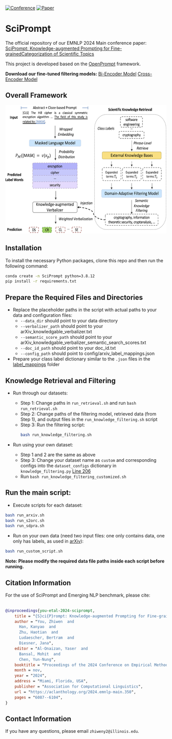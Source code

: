 [![Conference](https://img.shields.io/badge/EMNLP-2024-4b44ce)](https://2024.emnlp.org/)
[![Paper](http://img.shields.io/badge/paper-ACL--anthology-B31B1B.svg)](https://aclanthology.org/2024.emnlp-main.350.pdf)

# SciPrompt
The official repository of our EMNLP 2024 Main conference paper: [SciPrompt: Knowledge-augmented Prompting for Fine-grainedCategorization of Scientific Topics](https://aclanthology.org/2024.emnlp-main.350/)

This project is developed based on the [OpenPrompt](https://github.com/thunlp/OpenPrompt) framework.

**Download our fine-tuned filtering models:** [Bi-Encoder Model](https://drive.google.com/file/d/1PLoMoqr14Kc4RHCglMw_WMn_U0GKAxBN/view?usp=sharing) [Cross-Encoder Model](https://drive.google.com/file/d/1-xH453E-2GsejNdFc9gLg6xrurXembn4/view?usp=sharing)



## Overall Framework
<div align="center">
  <img src="https://github.com/zhiwenyou103/SciPrompt/blob/main/pics/system.jpg" height="400" width="600">
</div>


## Installation
To install the necessary Python packages, clone this repo and then run the following command:
```bash
conda create -n SciPrompt python=3.8.12
pip install -r requirements.txt
```

## Prepare the Required Files and Directories

- Replace the placeholder paths in the script with actual paths to your data and configuration files:
  - `--data_dir` should point to your data directory
  - `--verbalizer_path` should point to your arXiv_knowledgable_verbalizer.txt
  - `--semantic_score_path` should point to your arXiv_knowledgable_verbalizer_semantic_search_scores.txt
  - `--doc_id_path` should point to your doc_id.txt
  - `--config_path` should point to config/arxiv_label_mappings.json
- Prepare your class label dictionary similar to the `.json` files in the [label_mappings](https://github.com/zhiwenyou103/SciPrompt/tree/main/label_mappings) folder
  
## Knowledge Retrieval and Filtering

- Run through our datasets:
  - Step 1: Change paths in `run_retrieval.sh` and run `bash run_retrieval.sh`
  - Step 2: Change paths of the filtering model, retrieved data (from Step 1), and output files in the `run_knowledge_filtering.sh` script
  - Step 3: Run the filtering script:
    ```bash
    bash run_knowledge_filtering.sh
    ```

- Run using your own dataset:
  - Step 1 and 2 are the same as above
  - Step 3: Change your dataset name as `custom` and corresponding configs into the `dataset_configs` dictionary in `knowledge_filtering.py` [Line 206](https://github.com/zhiwenyou103/SciPrompt/blob/main/knowledge_filtering.py#L206)
  - Run `bash run_knowledge_filtering_customized.sh`

## Run the main script:

- Execute scripts for each dataset:
```bash
bash run_arxiv.sh
bash run_s2orc.sh
bash run_sdpra.sh
```
- Run on your own data (need two input files: one only contains data, one only has labels, as used in [arXiv](https://github.com/zhiwenyou103/SciPrompt/tree/main/data/arXiv)):
```bash
bash run_custom_script.sh
```

**Note: Please modify the required data file paths inside each script before running.**


## Citation Information
For the use of SciPrompt and Emerging NLP benchmark, please cite:
```bibtex

@inproceedings{you-etal-2024-sciprompt,
    title = "{S}ci{P}rompt: Knowledge-augmented Prompting for Fine-grained Categorization of Scientific Topics",
    author = "You, Zhiwen  and
      Han, Kanyao  and
      Zhu, Haotian  and
      Ludaescher, Bertram  and
      Diesner, Jana",
    editor = "Al-Onaizan, Yaser  and
      Bansal, Mohit  and
      Chen, Yun-Nung",
    booktitle = "Proceedings of the 2024 Conference on Empirical Methods in Natural Language Processing",
    month = nov,
    year = "2024",
    address = "Miami, Florida, USA",
    publisher = "Association for Computational Linguistics",
    url = "https://aclanthology.org/2024.emnlp-main.350",
    pages = "6087--6104",
}
```
## Contact Information
If you have any questions, please email `zhiweny2@illinois.edu`.
